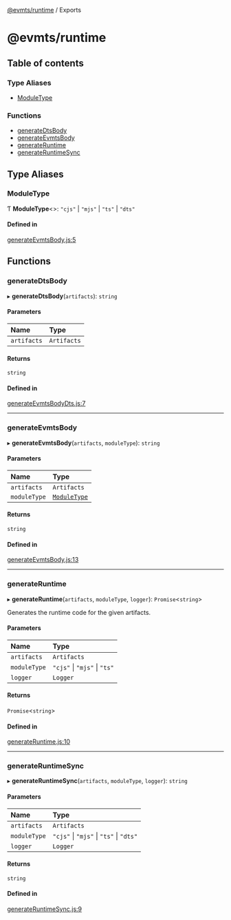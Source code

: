 [@evmts/runtime](/reference/runtime/README.md) / Exports

# @evmts/runtime

## Table of contents

### Type Aliases

- [ModuleType](/reference/runtime/modules.md#moduletype)

### Functions

- [generateDtsBody](/reference/runtime/modules.md#generatedtsbody)
- [generateEvmtsBody](/reference/runtime/modules.md#generateevmtsbody)
- [generateRuntime](/reference/runtime/modules.md#generateruntime)
- [generateRuntimeSync](/reference/runtime/modules.md#generateruntimesync)

## Type Aliases

### ModuleType

Ƭ **ModuleType**<\>: ``"cjs"`` \| ``"mjs"`` \| ``"ts"`` \| ``"dts"``

#### Defined in

[generateEvmtsBody.js:5](https://github.com/evmts/evmts-monorepo/blob/main/runtime/src/generateEvmtsBody.js#L5)

## Functions

### generateDtsBody

▸ **generateDtsBody**(`artifacts`): `string`

#### Parameters

| Name | Type |
| :------ | :------ |
| `artifacts` | `Artifacts` |

#### Returns

`string`

#### Defined in

[generateEvmtsBodyDts.js:7](https://github.com/evmts/evmts-monorepo/blob/main/runtime/src/generateEvmtsBodyDts.js#L7)

___

### generateEvmtsBody

▸ **generateEvmtsBody**(`artifacts`, `moduleType`): `string`

#### Parameters

| Name | Type |
| :------ | :------ |
| `artifacts` | `Artifacts` |
| `moduleType` | [`ModuleType`](/reference/runtime/modules.md#moduletype) |

#### Returns

`string`

#### Defined in

[generateEvmtsBody.js:13](https://github.com/evmts/evmts-monorepo/blob/main/runtime/src/generateEvmtsBody.js#L13)

___

### generateRuntime

▸ **generateRuntime**(`artifacts`, `moduleType`, `logger`): `Promise`<`string`\>

Generates the runtime code for the given artifacts.

#### Parameters

| Name | Type |
| :------ | :------ |
| `artifacts` | `Artifacts` |
| `moduleType` | ``"cjs"`` \| ``"mjs"`` \| ``"ts"`` |
| `logger` | `Logger` |

#### Returns

`Promise`<`string`\>

#### Defined in

[generateRuntime.js:10](https://github.com/evmts/evmts-monorepo/blob/main/runtime/src/generateRuntime.js#L10)

___

### generateRuntimeSync

▸ **generateRuntimeSync**(`artifacts`, `moduleType`, `logger`): `string`

#### Parameters

| Name | Type |
| :------ | :------ |
| `artifacts` | `Artifacts` |
| `moduleType` | ``"cjs"`` \| ``"mjs"`` \| ``"ts"`` \| ``"dts"`` |
| `logger` | `Logger` |

#### Returns

`string`

#### Defined in

[generateRuntimeSync.js:9](https://github.com/evmts/evmts-monorepo/blob/main/runtime/src/generateRuntimeSync.js#L9)
